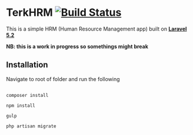 # TerkHRM [![Build Status](https://travis-ci.org/Owen-oj/TerkHRM.svg?branch=master)](https://travis-ci.org/Owen-oj/TerkHRM)
This is a simple HRM (Human Resource Management app) built on 
**[Laravel 5.2](http://laravel.com/5.2)**

**NB: this is a work in progress so somethings might break**
## Installation
Navigate to root of folder and run the following
##
`composer install`

`npm install`

`gulp`

`php artisan migrate`


